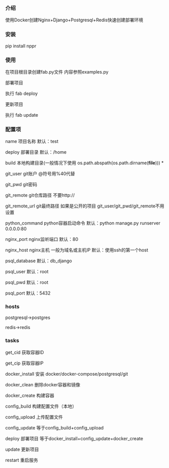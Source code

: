 ### 介绍
使用Docker创建Nginx+Django+Postgresql+Redis快速创建部署环境 

### 安装
pip install nppr


### 使用
在项目根目录创建fab.py文件 内容参照examples.py

部署项目

执行 fab deploy

更新项目

执行 fab update


### 配置项
name 项目名称 默认：test

deploy 部署目录 默认：/home

build 本地构建目录(一般情况下使用 os.path.abspath(os.path.dirname(__file__))) *

git_user git账户 @符号用%40代替

git_pwd git密码

git_remote git仓库路径 不要http://

git_remote_url git最终路径 如果是公开的项目 git_user/git_pwd/git_remote不用设置

python_command python容器启动命令 默认：python manage.py runserver 0.0.0.0:80

nginx_port nginx监听端口 默认：80

nginx_host nginx主机 一般为域名或主机IP 默认：使用ssh的第一个host 

psql_database 默认：db_django

psql_user 默认：root

psql_pwd 默认：root

psql_port 默认：5432

### hosts
postgresql->postgres

redis->redis

### tasks
get_cid 获取容器ID

get_cip 获取容器IP

docker_install 安装 docker/docker-compose/postgresql/git

docker_clean 删除docker容器和镜像

docker_create 构建容器

config_build 构建配置文件（本地）

config_upload 上传配置文件

config_update 等于config_build+config_upload

deploy 部署项目 等于docker_install+config_update+docker_create

update 更新项目

restart 重启服务